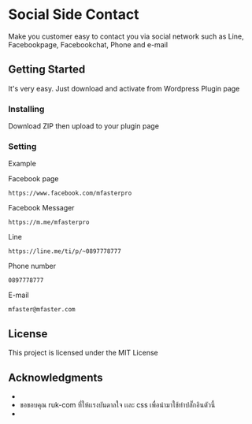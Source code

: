 # Social Side Contact


Make you customer easy to contact you via social network such as Line, Facebookpage, Facebookchat, Phone and e-mail 





## Getting Started

It's very easy. Just download and activate from Wordpress Plugin page


### Installing

Download ZIP then upload to your plugin page 

### Setting

Example

Facebook page
```
https://www.facebook.com/mfasterpro
```

Facebook Messager
```
https://m.me/mfasterpro
```

Line
```
https://line.me/ti/p/~0897778777
```

Phone number
```
0897778777
```

E-mail
```
mfaster@mfaster.com
```

## License

This project is licensed under the MIT License 

## Acknowledgments

* 
* ขอขอบคุณ ruk-com ที่ให้เเรงบันดาลใจ เเละ css เพื่อนำมาใช้ทำปลั๊กอินตัวนี้
* 
